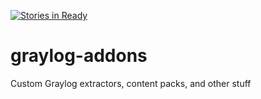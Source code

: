 [![Stories in Ready](https://badge.waffle.io/daniel-gallagher/graylog-addons.png?label=ready&title=Ready)](https://waffle.io/daniel-gallagher/graylog-addons)
# graylog-addons
Custom Graylog extractors, content packs, and other stuff
